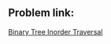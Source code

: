 ## Problem link:
[Binary Tree Inorder Traversal](https://leetcode.com/problems/binary-tree-inorder-traversal/)